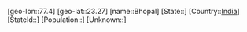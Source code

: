﻿---
location: [23.27,77.4]
type: City
SpocWebEntityId: 29168
isDeleted: false
confidential: public
tags:
- geo/City

---

[geo-lon::77.4]
[geo-lat::23.27]
[name::Bhopal]
[State::]
[Country::[India](geo/Continent/Asia/India.md)]
[StateId::]
[Population::]
[Unknown::]

